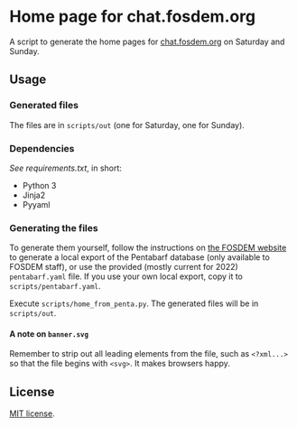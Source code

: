 # Home page for chat.fosdem.org

A script to generate the home pages for [chat.fosdem.org](https://chat.fosdem.org/#/home) on Saturday and Sunday.

## Usage
### Generated files
The files are in `scripts/out` (one for Saturday, one for Sunday).

### Dependencies
_See requirements.txt_, in short:
 * Python 3
 * Jinja2
 * Pyyaml

### Generating the files
To generate them yourself, follow the instructions on [the FOSDEM website](https://github.com/FOSDEM/website#exporting-from-fosdem-pentabarf)
to generate a local export of the Pentabarf database (only available
to FOSDEM staff), or use the provided (mostly current for 2022) `pentabarf.yaml` file.
If you use your own local export, copy it to `scripts/pentabarf.yaml`.

Execute `scripts/home_from_penta.py`. The generated files will be in
`scripts/out`.

#### A note on `banner.svg`

Remember to strip out all leading elements from the file, such as `<?xml...>` so that the file begins with
`<svg>`. It makes browsers happy.

## License
[MIT license](LICENSE).